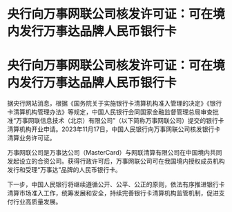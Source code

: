 # 央行向万事网联公司核发许可证：可在境内发行万事达品牌人民币银行卡

# 央行向万事网联公司核发许可证：可在境内发行万事达品牌人民币银行卡

据央行网站消息，根据《国务院关于实施银行卡清算机构准入管理的决定》《银行卡清算机构管理办法》等规定，中国人民银行会同国家金融监督管理总局审查批准“万事网联信息技术（北京）有限公司”（以下简称万事网联公司）提交的银行卡清算机构开业申请。2023年11月17日，中国人民银行向万事网联公司核发银行卡清算业务许可证。

万事网联公司是万事达公司（MasterCard）与网联清算有限公司在中国境内共同发起设立的合资公司。获得行政许可后，万事网联公司可在我国境内授权成员机构发行和受理“万事达”品牌的人民币银行卡。

下一步，中国人民银行将继续遵循公开、公平、公正的原则，依法有序推进银行卡清算市场准入工作，统筹发展和安全，持续完善银行卡清算机构监管机制，促进支付行业高质量发展。

